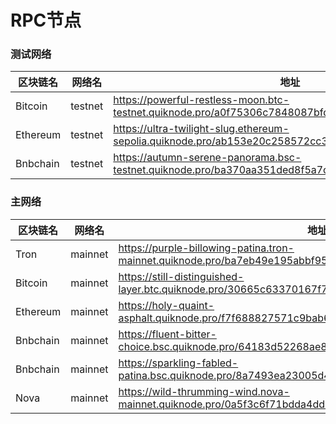 
# RPC节点

### 测试网络
区块链名| 网络名  | 地址
------------ | ------------ | ------------ 
Bitcoin | testnet  | https://powerful-restless-moon.btc-testnet.quiknode.pro/a0f75306c7848087bfda50c097464b0872300377/ |
Ethereum | testnet | https://ultra-twilight-slug.ethereum-sepolia.quiknode.pro/ab153e20c258572cc332d5e3c851bbc2fec94d19/ |
Bnbchain | testnet | https://autumn-serene-panorama.bsc-testnet.quiknode.pro/ba370aa351ded8f5a7c3dc0bbb2f32c3cdf5ec41/ |

 
	
	
### 主网络

区块链名| 网络名  | 地址
------------ | ------------ | ------------ 
Tron  | mainnet | https://purple-billowing-patina.tron-mainnet.quiknode.pro/ba7eb49e195abbf951544e4ca09751062167d24b/jsonrpc/ |
Bitcoin  | mainnet | https://still-distinguished-layer.btc.quiknode.pro/30665c63370167f7390cbe589ed51761b8af8de3/ |
Ethereum  | mainnet | https://holy-quaint-asphalt.quiknode.pro/f7f688827571c9bab6b70ea314e77358334f03c7/ |
Bnbchain  | mainnet | https://fluent-bitter-choice.bsc.quiknode.pro/64183d52268ae88e00998a17b0d08033c1532d03/ |
Bnbchain  | mainnet | https://sparkling-fabled-patina.bsc.quiknode.pro/8a7493ea23005d46439da41759d19856ebb591f5/ |
 Nova | mainnet | https://wild-thrumming-wind.nova-mainnet.quiknode.pro/0a5f3c6f71bdda4dd165cdf35cb7e3e0af5d142f/ |


